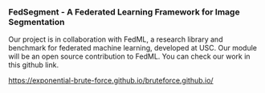 ### FedSegment - A Federated Learning Framework for Image Segmentation

Our project is in collaboration with FedML, 
a research library and benchmark for federated machine learning, developed at USC. 
Our module will be an open source contribution to FedML. 
You can check our work in this github link. 

https://exponential-brute-force.github.io/bruteforce.github.io/
